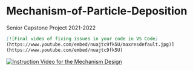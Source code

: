 # Mechanism-of-Particle-Deposition
Senior Capstone Project 2021-2022

```markdown
[![Final video of fixing issues in your code in VS Code]
(https://www.youtube.com/embed/nuajtc9fk5U/maxresdefault.jpg)]
(https://www.youtube.com/embed/nuajtc9fk5U)
```



[![Instruction Video for the Mechanism Design](https://www.youtube.com/embed/nuajtc9fk5U/maxresdefault.jpg)](https://www.youtube.com/embed/nuajtc9fk5U)
